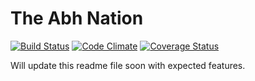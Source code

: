 The Abh Nation
====
[![Build Status](https://travis-ci.org/danielbonnell/git_that_wifi.svg?branch=DB_1_view_page_details)](https://travis-ci.org/danielbonnell/git_that_wifi)
[![Code Climate](https://codeclimate.com/github/danielbonnell/git_that_wifi.png)](https://codeclimate.com/github/danielbonnell/git_that_wifi)
[![Coverage Status](https://coveralls.io/repos/danielbonnell/git_that_wifi/badge.png)](https://coveralls.io/r/danielbonnell/git_that_wifi)

Will update this readme file soon with expected features.
